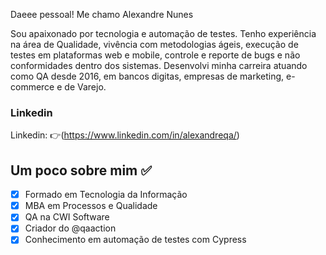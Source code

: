 Daeee pessoal! 
Me chamo Alexandre Nunes

Sou apaixonado por tecnologia e automação de testes. Tenho experiência na área de Qualidade, vivência com metodologias ágeis, execução de testes em plataformas web e mobile, controle e reporte de bugs e não conformidades dentro dos sistemas. Desenvolvi minha carreira atuando como QA desde 2016, em bancos digitas, empresas de marketing, e-commerce e de Varejo.


### Linkedin
 Linkedin: 👉(https://www.linkedin.com/in/alexandreqa/)

 ## Um poco sobre mim :white_check_mark:

- [x] Formado em Tecnologia da Informação
- [x] MBA em Processos e Qualidade
- [x] QA na CWI Software
- [x] Criador do @qaaction
- [x] Conhecimento em automação de testes com Cypress
